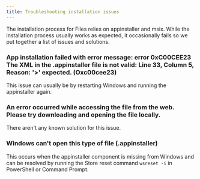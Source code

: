 ```yaml
---
title: Troubleshooting installation issues
---
```


The installation process for Files relies on appinstaller and msix. While the installation process usually works as expected, it occasionally fails so we put together a list of issues and solutions.

### App installation failed with error message: error 0xC00CEE23 The XML in the .appinstaller file is not valid: Line 33, Column 5, Reason: '>' expected. (Oxc00cee23)

This issue can usually be by restarting Windows and running the appinstaller again.

### An error occurred while accessing the file from the web. Please try downloading and opening the file locally.

There aren't any known solution for this issue.

### Windows can't open this type of file (.appinstaller)

This occurs when the appinstaller component is missing from Windows and can be resolved by running the Store reset command `wsreset -i` in PowerShell or Command Prompt.
